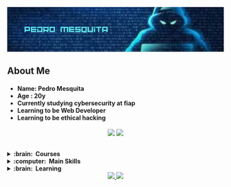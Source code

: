  <img src='mybanner.png'>
  
  ## About Me

<h4>
  <ul>
    <li> Name: Pedro Mesquita  </li>
    <li> Age : 20y
    <li> Currently studying cybersecurity at fiap </li> 
    <li> Learning to be Web Developer </li> 
    <li> Learning to be ethical hacking </li>
  </ul>
</h4>

 <div align="center"> 
 <a href = "mailto:pedrohmmfilho@gmail.com"><img src="https://img.shields.io/badge/-Gmail-%23333?style=for-the-badge&logo=gmail&logoColor=white" target="_blank"></a>
 <a href="https://www.linkedin.com/in/pedro-mesquita-0b765927b/" target="_blank"><img src="https://img.shields.io/badge/-LinkedIn-%230077B5?style=for-the-badge&logo=linkedin&logoColor=white" target="_blank"></a> 
 </div>
 
 ##
<details>
  <summary><b>:brain:&nbsp; Courses</b></summary>
<h4>
  <ul>
    <li> Liferay Basic Training </li>
   <li> Fuctura Tecnologia - Java </li>
  </ul>
</h4>
</details>



<details>
  <summary><b>:computer: &nbsp;Main Skills </b></summary>
<h4>
  <ul>
    <li> Linux </li>
    <li>  Java  </li>
    <li> HTML </li> 
    <li> CSS </li>
  </ul>
</h4>
</details>

<details>
  <summary><b>:brain: &nbsp;Learning</b></summary>
  <h4>
  <ul>
    <li> Python  </li>
    <li> Shell Script
    <li> C </li> 
    <li> PowerShell </li>
  </ul>
</h4>

</details>

 

<div align="center">
  <a href="https://PedroMesquitaFilho">
  <img width="50%" src="https://github-readme-stats.vercel.app/api?username=PedroMesquitaFilho&show_icons=true&theme=tokyonight&include_all_commits=true&count_private=true"/>
  <img width="43%" src="https://github-readme-stats.vercel.app/api/top-langs/?username=PedroMesquitaFilho&layout=compact&langs_count=7&theme=tokyonight"/>
<p align="right">
</div>
   
 
